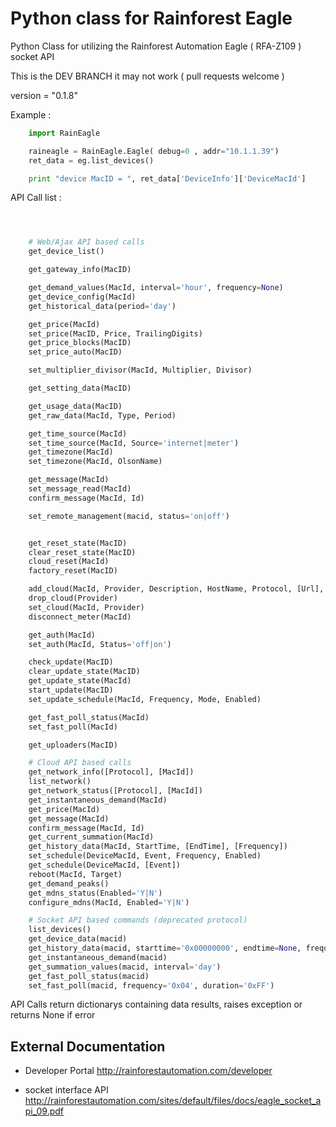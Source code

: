 # Python class for Rainforest Eagle

Python Class for utilizing the Rainforest Automation Eagle ( RFA-Z109 ) socket API

This is the DEV BRANCH it may not work ( pull requests welcome )

version = "0.1.8"

Example :

```python
    import RainEagle

    raineagle = RainEagle.Eagle( debug=0 , addr="10.1.1.39")
    ret_data = eg.list_devices()

    print "device MacID = ", ret_data['DeviceInfo']['DeviceMacId']
```

API Call list :

```python



    # Web/Ajax API based calls
    get_device_list()

    get_gateway_info(MacID)

    get_demand_values(MacId, interval='hour', frequency=None)
    get_device_config(MacId)
    get_historical_data(period='day')

    get_price(MacId)
    set_price(MacID, Price, TrailingDigits)
    get_price_blocks(MacID)
    set_price_auto(MacID)

    set_multiplier_divisor(MacId, Multiplier, Divisor)

    get_setting_data(MacID)

    get_usage_data(MacID)
    get_raw_data(MacId, Type, Period)

    get_time_source(MacId)
    set_time_source(MacId, Source='internet|meter')
    get_timezone(MacId)
    set_timezone(MacId, OlsonName)

    get_message(MacId)
    set_message_read(MacId)
    confirm_message(MacId, Id)

    set_remote_management(macid, status='on|off')


    get_reset_state(MacID)
    clear_reset_state(MacID)
    cloud_reset(MacId)
    factory_reset(MacID)

    add_cloud(MacId, Provider, Description, HostName, Protocol, [Url], [Port])
    drop_cloud(Provider)
    set_cloud(MacId, Provider)
    disconnect_meter(MacId)

    get_auth(MacId)
    set_auth(MacId, Status='off|on')

    check_update(MacID)
    clear_update_state(MacID)
    get_update_state(MacId)
    start_update(MacID)
    set_update_schedule(MacId, Frequency, Mode, Enabled)

    get_fast_poll_status(MacId)
    set_fast_poll(MacId)

    get_uploaders(MacID)

    # Cloud API based calls
    get_network_info([Protocol], [MacId])
    list_network()
    get_network_status([Protocol], [MacId])
    get_instantaneous_demand(MacId)
    get_price(MacId)
    get_message(MacId)
    confirm_message(MacId, Id)
    get_current_summation(MacId)
    get_history_data(MacId, StartTime, [EndTime], [Frequency])
    set_schedule(DeviceMacId, Event, Frequency, Enabled)
    get_schedule(DeviceMacId, [Event])
    reboot(MacId, Target)
    get_demand_peaks()
    get_mdns_status(Enabled='Y|N')
    configure_mdns(MacId, Enabled='Y|N')

    # Socket API based commands (deprecated protocol)
    list_devices()
    get_device_data(macid)
    get_history_data(macid, starttime='0x00000000', endtime=None, frequency=None)
    get_instantaneous_demand(macid)
    get_summation_values(macid, interval='day')
    get_fast_poll_status(macid)
    set_fast_poll(macid, frequency='0x04', duration='0xFF')

```

API Calls return dictionarys containing data results,
raises exception or returns None if error

## External Documentation

* Developer Portal http://rainforestautomation.com/developer

* socket interface  API http://rainforestautomation.com/sites/default/files/docs/eagle_socket_api_09.pdf
 

